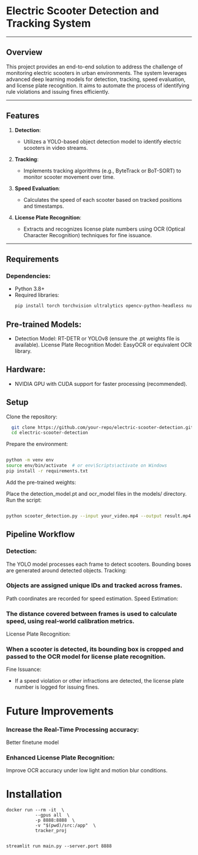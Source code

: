 # Electric Scooter Detection and Tracking System

---

## Overview
This project provides an end-to-end solution to address the challenge of monitoring electric scooters in urban environments. The system leverages advanced deep learning models for detection, tracking, speed evaluation, and license plate recognition. It aims to automate the process of identifying rule violations and issuing fines efficiently.

---

## Features
1. **Detection**:  
   - Utilizes a YOLO-based object detection model to identify electric scooters in video streams.

2. **Tracking**:  
   - Implements tracking algorithms (e.g., ByteTrack or BoT-SORT) to monitor scooter movement over time.

3. **Speed Evaluation**:  
   - Calculates the speed of each scooter based on tracked positions and timestamps.

4. **License Plate Recognition**:  
   - Extracts and recognizes license plate numbers using OCR (Optical Character Recognition) techniques for fine issuance.

---

## Requirements
### Dependencies:
- Python 3.8+
- Required libraries:
  ```bash
  pip install torch torchvision ultralytics opencv-python-headless numpy
  ```
## Pre-trained Models:
- Detection Model: RT-DETR or YOLOv8 (ensure the .pt weights file is available).
License Plate Recognition Model: EasyOCR or equivalent OCR library.
## Hardware:
- NVIDIA GPU with CUDA support for faster processing (recommended).

## Setup
Clone the repository:

```bash
  git clone https://github.com/your-repo/electric-scooter-detection.git
  cd electric-scooter-detection
```
Prepare the environment:

```bash

python -m venv env
source env/bin/activate  # or env\Scripts\activate on Windows
pip install -r requirements.txt
```

Add the pre-trained weights:

Place the detection_model.pt and ocr_model files in the models/ directory.
Run the script:

```bash

python scooter_detection.py --input your_video.mp4 --output result.mp4
```

## Pipeline Workflow
### Detection:

The YOLO model processes each frame to detect scooters.
Bounding boxes are generated around detected objects.
Tracking:

### Objects are assigned unique IDs and tracked across frames.
Path coordinates are recorded for speed estimation.
Speed Estimation:

### The distance covered between frames is used to calculate speed, using real-world calibration metrics.
License Plate Recognition:

### When a scooter is detected, its bounding box is cropped and passed to the OCR model for license plate recognition.
Fine Issuance:

- If a speed violation or other infractions are detected, the license plate number is logged for issuing fines.

# Future Improvements
### Increase the Real-Time Processing accuracy:
Better finetune model

### Enhanced License Plate Recognition:
Improve OCR accuracy under low light and motion blur conditions.



# Installation

```
docker run --rm -it  \
           --gpus all  \
           -p 8888:8888  \
           -v "$(pwd)/src:/app"  \
           tracker_proj
           
```

```
streamlit run main.py --server.port 8888
```
